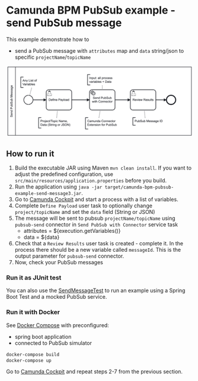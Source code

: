 # Camunda BPM PubSub example - send PubSub message

This example demonstrate how to

* send a PubSub message with `attributes` map and `data` string/json to specific `projectName`/`topicName`

![Process](../../docs/SendPubSubMessage.png)

## How to run it

1. Build the executable JAR using Maven `mvn clean install`. If you want to adjust the predefined configuration, use `src/main/resources/application.properties` before you build.
2. Run the application using `java -jar target/camunda-bpm-pubsub-example-send-message3.jar`.
3. Go to [Camunda Cockpit](http://localhost:8080) and start a process with a list of variables.
4. Complete `Define Payload` user task to optionally change `project/topicName` and set the `data` field (String or JSON)
5. The message will be sent to pubsub `projectName/topicName` using `pubsub-send` connector in `Send PubSub with Connector` service task
   * attributes = ${execution.getVariables()}
   * data = ${data}
6. Check that a `Review Results` user task is created - complete it. In the process there should be a new variable called `messageId`. This is the output parameter for `pubsub-send` connector.
7. Now, check your PubSub messages

### Run it as JUnit test

You can also use the [SendMessageTest](src/test/java/org/camunda/bpm/extension/pubsub/example/SendMessageTest.java) to run an example using a Spring Boot Test and a mocked PubSub service.

### Run it with Docker

See [Docker Compose](../../docker-compose.yml) with preconfigured:
* spring boot application
* connected to PubSub simulator

```shell
docker-compose build
docker-compose up
```

Go to [Camunda Cockpit](http://localhost:8888) and repeat steps 2-7 from the previous section.

